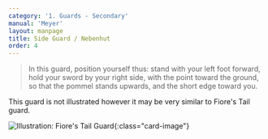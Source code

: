 ```yaml
---
category: '1. Guards - Secondary'
manual: 'Meyer'
layout: manpage
title: Side Guard / Nebenhut
order: 4
---
```


> In this guard, position yourself thus: stand with your left foot forward, hold your sword by your right side, with the point toward the ground, so that the pommel stands upwards, and the short edge toward you.

This guard is not illustrated however it may be very similar to Fiore's Tail guard.

![Illustration: Fiore's Tail Guard](/manuals/meyer/images/guards/fiore-tail-illustration.png){:class="card-image"}